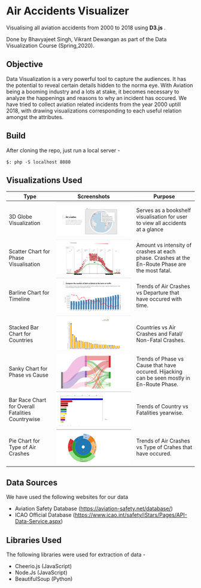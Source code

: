 # Air Accidents Visualizer
Visualising all aviation accidents from 2000 to 2018 using **D3.js** . 

Done by Bhavyajeet Singh, Vikrant Dewangan as part of the Data Visualization Course (Spring,2020).
## Objective
Data Visualization is a very powerful tool to capture the audiences. It has the potential to reveal certain details hidden to the norma eye. With Aviation being a booming industry and a lots at stake, it becomes necessary to analyze the happenings and reasons to why an incident has occured. We have tried to collect aviation related incidents from the year 2000 uptill 2018, with drawing visualizations corresponding to each useful relation amongst the attributes.

## Build
After cloning the repo, just run a local server - 
``` 
$: php -S localhost 8080
```

## Visualizations Used

| Type  | Screenshots | Purpose |
| ------------- | ------------- | ------------- |
| 3D Globe Visualization  | ![Globe](./images/globe.png)  | Serves as a bookshelf visualisation for user to view all accidents at a glance |
| Scatter Chart for Phase Visualisation  | ![Globe](./images/scatter.png) | Amount vs intensity of crashes at each phase. Crashes at the En-Route Phase are the most fatal. |
| Barline Chart for Timeline  | ![Globe](./images/barline.png) | Trends of Air Crashes vs Departure that have occured with time. |
| Stacked Bar Chart for Countries  | ![Globe](./images/stacked.png) | Countries vs Air Crashes and Fatal/ Non-Fatal Crashes. |
| Sanky Chart for Phase vs Cause  | ![Globe](./images/sanky.png) | Trends of Phase vs Cause that have occured. Hijacking can be seen mostly in En-Route Phase. |
| Bar Race Chart for Overall Fatalities Countrywise  | ![Globe](./images/race.png) | Trends of Country vs Fatalities yearwise. |
| Pie Chart for Type of Air Crashes  | ![Globe](./images/pie.png) | Trends of Air Crashes vs Type of Crahes that have occured. |

## Data Sources
We have used the following websites for our data 
- Aviation Safety Database (https://aviation-safety.net/database/)
- ICAO Official Database (https://www.icao.int/safety/iStars/Pages/API-Data-Service.aspx)

## Libraries Used
The following libraries were used for extraction of data - 
- Cheerio.js (JavaScript)
- Node.Js (JavaScript)
- BeautifulSoup (Python)

